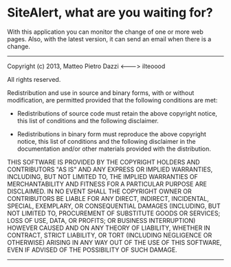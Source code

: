 SiteAlert, what are you waiting for?
=========

With this application you can monitor the change of one or more web pages.
Also, with the latest version, it can send an email when there is a change.

___________________

Copyright (c) 2013, Matteo Pietro Dazzi <---> ilteoood

All rights reserved.

Redistribution and use in source and binary forms, with or without modification, are permitted provided
that the following conditions are met:

* Redistributions of source code must retain the above copyright notice, this list of conditions and the
  following disclaimer.

* Redistributions in binary form must reproduce the above copyright notice, this list of conditions and
  the following disclaimer in the documentation and/or other materials provided with the distribution.

THIS SOFTWARE IS PROVIDED BY THE COPYRIGHT HOLDERS AND CONTRIBUTORS "AS IS" AND ANY
EXPRESS OR IMPLIED WARRANTIES, INCLUDING, BUT NOT LIMITED TO, THE IMPLIED WARRANTIES OF
MERCHANTABILITY AND FITNESS FOR A PARTICULAR PURPOSE ARE DISCLAIMED. IN NO EVENT SHALL
THE COPYRIGHT OWNER OR CONTRIBUTORS BE LIABLE FOR ANY DIRECT, INDIRECT, INCIDENTAL,
SPECIAL, EXEMPLARY, OR CONSEQUENTIAL DAMAGES (INCLUDING, BUT NOT LIMITED TO,
PROCUREMENT OF SUBSTITUTE GOODS OR SERVICES; LOSS OF USE, DATA, OR PROFITS; OR BUSINESS
INTERRUPTION) HOWEVER CAUSED AND ON ANY THEORY OF LIABILITY, WHETHER IN CONTRACT,
STRICT LIABILITY, OR TORT (INCLUDING NEGLIGENCE OR OTHERWISE) ARISING IN ANY WAY OUT OF
THE USE OF THIS SOFTWARE, EVEN IF ADVISED OF THE POSSIBILITY OF SUCH DAMAGE.

------------------------
